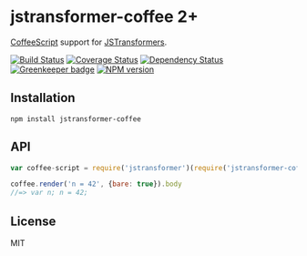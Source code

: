 # jstransformer-coffee 2+

[CoffeeScript](http://coffeescript.org) support for [JSTransformers](http://github.com/jstransformers).

[![Build Status](https://img.shields.io/travis/jstransformers/jstransformer-coffee-script/master.svg)](https://travis-ci.org/jstransformers/jstransformer-coffee-script)
[![Coverage Status](https://img.shields.io/codecov/c/github/jstransformers/jstransformer-coffee-script/master.svg)](https://codecov.io/gh/jstransformers/jstransformer-coffee-script)
[![Dependency Status](https://img.shields.io/david/jstransformers/jstransformer-coffee-script/master.svg)](http://david-dm.org/jstransformers/jstransformer-coffee-script)
[![Greenkeeper badge](https://badges.greenkeeper.io/jstransformers/jstransformer-coffee-script.svg)](https://greenkeeper.io/)
[![NPM version](https://img.shields.io/npm/v/jstransformer-coffee-script.svg)](https://www.npmjs.org/package/jstransformer-coffee-script)

## Installation

    npm install jstransformer-coffee

## API

```js
var coffee-script = require('jstransformer')(require('jstransformer-coffee'))

coffee.render('n = 42', {bare: true}).body
//=> var n; n = 42;
```

## License

MIT
